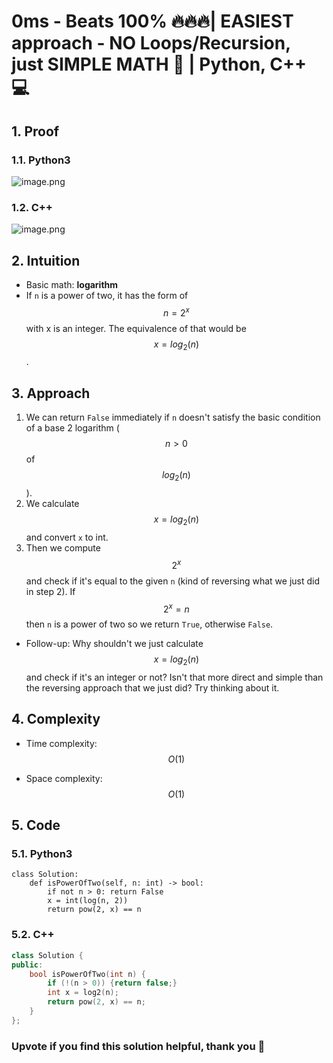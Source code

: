 # 0ms - Beats 100% 🔥🔥🔥| EASIEST approach - NO Loops/Recursion, just SIMPLE MATH 🔢 | Python, C++ 💻

## 1. Proof

### 1.1. Python3
![image.png](https://assets.leetcode.com/users/images/14ddae6b-abd5-4365-8f95-7b7577d53f52_1714802049.3309946.png)

### 1.2. C++
![image.png](https://assets.leetcode.com/users/images/22f51641-7030-4975-92cb-ec63390b1e4f_1708306150.9546754.png)


## 2. Intuition
* Basic math: **logarithm**
* If `n` is a power of two, it has the form of $$n=2^x$$ with x is an integer. The equivalence of that would be $$x=log_2(n)$$.
<!-- Describe your first thoughts on how to solve this problem. -->

## 3. Approach
<!-- Describe your approach to solving the problem. -->
1. We can return `False` immediately if `n` doesn't satisfy the basic condition of a base 2 logarithm ($$n>0$$ of $$log_2(n)$$).
2. We calculate $$x=log_2(n)$$ and convert `x` to int.
3. Then we compute $$2^x$$ and check if it's equal to the given `n` (kind of reversing what we just did in step 2). If $$2^x=n$$ then `n` is a power of two so we return `True`, otherwise `False`.
* Follow-up: Why shouldn't we just calculate $$x=log_2(n)$$ and check if it's an integer or not? Isn't that more direct and simple than the reversing approach that we just did? Try thinking about it.
## 4. Complexity
- Time complexity: $$O(1)$$
<!-- Add your time complexity here, e.g. $$O(n)$$ -->

- Space complexity: $$O(1)$$
<!-- Add your space complexity here, e.g. $$O(n)$$ -->

## 5. Code
### 5.1. Python3
```python3 []
class Solution:
    def isPowerOfTwo(self, n: int) -> bool:
        if not n > 0: return False
        x = int(log(n, 2))
        return pow(2, x) == n
```
### 5.2. C++
``` cpp []
class Solution {
public:
    bool isPowerOfTwo(int n) {
        if (!(n > 0)) {return false;}
        int x = log2(n);
        return pow(2, x) == n;
    }
};
```
### Upvote if you find this solution helpful, thank you 🤍
